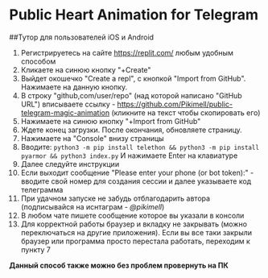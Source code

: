 # Public Heart Animation for Telegram

##Тутор для пользователей iOS и Android

1. Регистрируетесь на сайте https://replit.com/ любым удобным способом
2. Кликаете на синюю кнопку "+Create"
3. Выйдет окошечко "Create a repl", с кнопкой "Import from GitHub". Нажимаете на данную кнопку. 
4. В строку "github,com/user/repo" (над которой написано "GitHub URL") вписываете ссылку - https://github.com/Pikimell/public-telegram-magic-animation (кликните на текст чтобы скопировать его)
5. Нажимаете на синюю кнопку "+Import from GitHub"
6. Ждете конец загрузки. После окончания, обновляете страницу. 
7. Нажимаете на "Console" внизу страницы
8. Вводите:
`python3 -m pip install telethon && python3 -m pip install pyarmor && python3 index.py`  И нажимаете Enter на клавиатуре
9. Далее следуйте инструкции
10. Если выходит сообщение "Please enter your phone (or bot token):" - вводите свой номер для создания сессии и далее указываете код телеграмма
11. При удачном запуске не забудь отблагодарить автора (подписывайся на иснтаграм - *@pikimell*)
12. В любом чате пишете сообщение которое вы указали в консоли
13. Для корректной работы браузер и вкладку не закрывать (можно переключаться на другие приложения). Если вы все таки закрыли браузер или программа просто перестала работать, переходим к пункту 7

**Данный способ также можно без проблем провернуть на ПК**